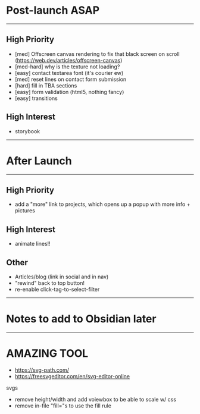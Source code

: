# Post-launch ASAP
----------------------------------------------------------------

## High Priority
- [med] Offscreen canvas rendering to fix that black screen on scroll (https://web.dev/articles/offscreen-canvas)
- [med-hard] why is the texture not loading?
- [easy] contact textarea font (it's courier ew)
- [med] reset lines on contact form submission
- [hard] fill in TBA sections
- [easy] form validation (html5, nothing fancy)
- [easy] transitions

## High Interest
- storybook


----------------------------------------------------------------
# After Launch
----------------------------------------------------------------

## High Priority
- add a "more" link to projects, which opens up a popup with more info + pictures


## High Interest
- animate lines!!


## Other
- Articles/blog (link in social and in nav)
- "rewind" back to top button!
- re-enable click-tag-to-select-filter


----------------------------------------------------------------
# Notes to add to Obsidian later
----------------------------------------------------------------

# AMAZING TOOL
- https://svg-path.com/
- https://freesvgeditor.com/en/svg-editor-online


svgs
- remove height/width and add voiewbox to be able to scale w/ css
- remove in-file "fill="s to use the fill rule


